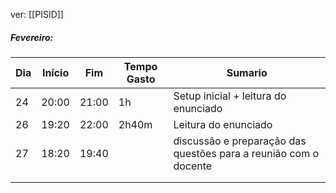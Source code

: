ver:
	[[PISID]]
##### Fevereiro:

| Dia | Início | Fim   | Tempo Gasto | Sumario                                                          |
| --- | ------ | ----- | ----------- | ---------------------------------------------------------------- |
| 24  | 20:00  | 21:00 | 1h          | Setup inicial + leitura do enunciado                             |
| 26  | 19:20  | 22:00 | 2h40m       | Leitura do enunciado                                             |
| 27  | 18:20  | 19:40 |             | discussão e preparação das questões para a reunião com o docente |
|     |        |       |             |                                                                  |
|     |        |       |             |                                                                  |
